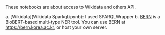 These notebooks are about access to Wikidata and others API.

a. [Wikidata](Wikidata Sparkql.ipynb): I used SPARQLWrapper
b. [BERN](BERN_API.ipynb) is a BioBERT-based multi-type NER tool. You can use BERN at https://bern.korea.ac.kr, or host your own server.
